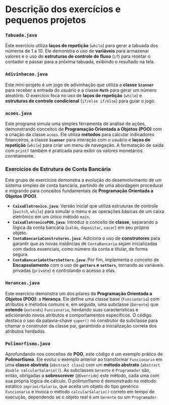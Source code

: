 # Descrição dos exercícios e pequenos projetos

### `Tabuada.java`

Este exercício utiliza **laços de repetição** (`while`) para gerar a tabuada dos números de 1 a 10. Ele demonstra o uso de **variáveis** para armazenar valores e o uso de **estruturas de controle de fluxo** (`if`) para resetar o contador e passar para a próxima tabuada, exibindo o resultado na tela.

### `Adivinhacao.java`

Este mini-projeto é um jogo de adivinhação que utiliza a **classe `Scanner`** para receber a entrada do usuário e a classe **`Math`** para gerar um número aleatório. O exercício foca no uso de **laços de repetição** (`while`) e **estruturas de controle condicional** (`if/else if/else`) para guiar o jogo.

### `acoes.java`

Este programa simula uma simples ferramenta de análise de ações, demonstrando conceitos de **Programação Orientada a Objetos (POO)** com a criação da classe `acoes`. Ele utiliza **métodos** para calcular indicadores financeiros, a classe **`Scanner`** para interação com o usuário e **laços de repetição** (`while`) para criar um menu de navegação. A formatação de saída com `printf` também é praticada para exibir os valores monetários corretamente.

### Exercícios de Estrutura de Conta Bancária

Este grupo de exercícios demonstra a evolução do desenvolvimento de um sistema simples de conta bancária, partindo de uma abordagem procedural e migrando para conceitos fundamentais de **Programação Orientada a Objetos (POO)**.

* **`CaixaEletronico.java`**: Versão inicial que utiliza estruturas de controle (`switch`, `while`) para simular o menu e as operações básicas de um caixa eletrônico em um único método `main`.
* **`CaixaEletronicoPOO.java`**: Introduz o conceito de **classe**, separando a lógica da conta bancária (`saldo`, `depositar`, `sacar`) em seu próprio objeto.
* **`ContaBancariaConstrutores.java`**: Adiciona o uso de **construtores** para garantir que as novas instâncias de `ContaBancaria` sejam inicializadas com dados essenciais, como número da conta e titular, de forma segura.
* **`ContaBancariaGettersSetters.java`**: Por fim, implementa o conceito de **Encapsulamento** com o uso de **`getters` e `setters`**, tornando as variáveis privadas (`private`) e controlando o acesso a elas.

### `Herancas.java`

Este exercício demonstra um dos pilares da **Programação Orientada a Objetos (POO)**: a **Herança**. Ele define uma classe base (`Funcionario`) com atributos e métodos comuns e, em seguida, uma subclasse (`Gerente`) que **estende** (`extends`) `Funcionario`, herdando suas características e adicionando novos atributos e comportamentos específicos. O código destaca o uso da palavra-chave `super()` no construtor da subclasse para chamar o construtor da classe pai, garantindo a inicialização correta dos atributos herdados.

### `Polimorfismo.java`

Aprofundando nos conceitos de **POO**, este código é um exemplo prático de **Polimorfismo**. Ele evolui o exemplo anterior ao transformar `Funcionario` em uma **classe abstrata** (`abstract class`) com um **método abstrato** (`abstract double calcularSalario()`). As subclasses `Gerente` e `Programador` são, então, obrigadas a **sobrescrever** (`@Override`) este método, cada uma com sua própria lógica de cálculo. O polimorfismo é demonstrado no método estático `imprimirSalario`, que aceita um objeto do tipo genérico `Funcionario` e invoca o método `calcularSalario()` correto em tempo de execução, dependendo se o objeto real é um `Gerente` ou um `Programador`.

